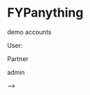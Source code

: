 # FYPanything


demo accounts

User:
<!-- email: hkzx17@gmail.com -->
<!-- password: password -->

Partner
<!-- email: partner@email.com -->
<!-- password: partner -->

admin
<!-- email: admin -->
<!-- password: c --> -->
